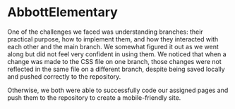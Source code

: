# AbbottElementary
One of the challenges we faced was understanding branches: their practical purpose, how to implement them, and how they interacted with each other and the main branch. We somewhat figured it out as we went along but did not feel very confident in using them. We noticed that when a change was made to the CSS file on one branch, those changes were not reflected in the same file on a different branch, despite being saved locally and pushed correctly to the repository.

Otherwise, we both were able to successfully code our assigned pages and push them to the repository to create a mobile-friendly site.
